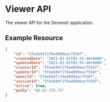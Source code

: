 # Viewer API

The viewer API for the Sensestr application.

## Example Resource

```json
{
    "id": "5feeb94f1f0a4899eacf556f",
    "createdDate": "2021-01-01T05:55:48+0000",
    "updatedDate": "2021-01-01T05:55:48+0000",
    "creatorId": "5feeb94f1f0a4899eacf556f",
    "updatorId": "5feeb94f1f0a4899eacf556f",
    "ownerId": "5feeb94f1f0a4899eacf556f",
    "sessionId": "5feeb94f1f0a4899eacf556f",
    "active": true,
    "podIp": "85.67.175.75"
}
```